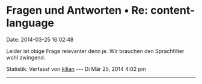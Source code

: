 Fragen und Antworten • Re: content-language
===========================================

Date: 2014-03-25 16:02:48

Leider ist obige Frage relevanter denn je. Wir brauchen den Sprachfilter
wohl zwingend.

Statistik: Verfasst von
[kilian](http://forum.yacy-websuche.de/memberlist.php?mode=viewprofile&u=674)
--- Di Mär 25, 2014 4:02 pm

------------------------------------------------------------------------
